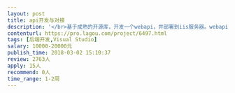 ```yaml
---                
layout: post       
title: api开发与对接           
description: '</br>基于成熟的开源库，开发一个webapi，并部署到iis服务器。webapi可以被调用。同时文档完整，便于后续二次开发进行必要的修改。</br>'     
contenturl: https://pro.lagou.com/project/6497.html      
tags: [后端开发,Visual Studio]            
salary: 10000-20000元          
publish_time: 2018-03-02 15:10:37         
review: 2763人                   
apply: 15人                   
recommend: 0人                   
time_range: 1-2周              
---                 
```

